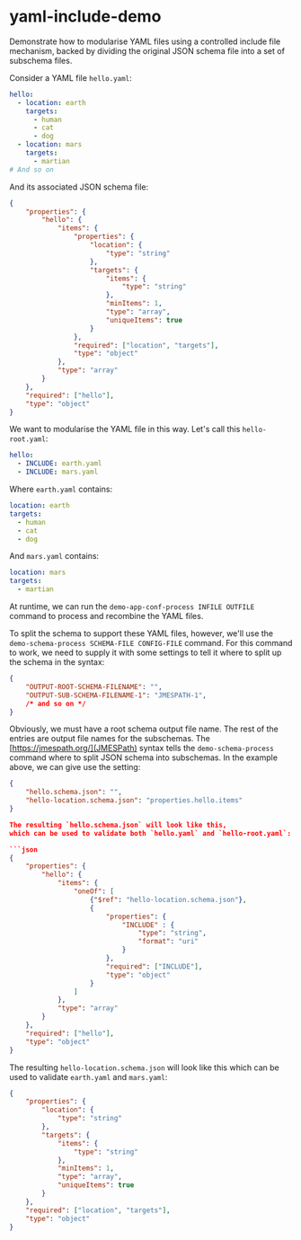 # yaml-include-demo

Demonstrate how to modularise YAML files using a controlled include file
mechanism, backed by dividing the original JSON schema file into a set of
subschema files.

Consider a YAML file `hello.yaml`:

```yaml
hello:
  - location: earth
    targets:
      - human
      - cat
      - dog
  - location: mars
    targets:
      - martian
# And so on
```

And its associated JSON schema file:

```json
{
    "properties": {
        "hello": {
            "items": {
                "properties": {
                    "location": {
                        "type": "string"
                    },
                    "targets": {
                        "items": {
                            "type": "string"
                        },
                        "minItems": 1,
                        "type": "array",
                        "uniqueItems": true
                    }
                },
                "required": ["location", "targets"],
                "type": "object"
            },
            "type": "array"
        }
    },
    "required": ["hello"],
    "type": "object"
}
```

We want to modularise the YAML file in this way.
Let's call this `hello-root.yaml`:

```yaml
hello:
  - INCLUDE: earth.yaml
  - INCLUDE: mars.yaml
```

Where `earth.yaml` contains:

```yaml
location: earth
targets:
  - human
  - cat
  - dog
```

And `mars.yaml` contains:

```yaml
location: mars
targets:
  - martian
```

At runtime, we can run the `demo-app-conf-process INFILE OUTFILE`
command to process and recombine the YAML files.

To split the schema to support these YAML files, however, we'll
use the `demo-schema-process SCHEMA-FILE CONFIG-FILE` command.
For this command to work, we need to supply it with some settings
to tell it where to split up the schema in the syntax:

```json
{
    "OUTPUT-ROOT-SCHEMA-FILENAME": "",
    "OUTPUT-SUB-SCHEMA-FILENAME-1": "JMESPATH-1",
    /* and so on */
}
```

Obviously, we must have a root schema output file name.
The rest of the entries are output file names for the subschemas.
The [https://jmespath.org/](JMESPath) syntax tells the
`demo-schema-process` command where to split JSON schema into
subschemas. In the example above, we can give use the setting:

```json
{
    "hello.schema.json": "",
    "hello-location.schema.json": "properties.hello.items"
}

The resulting `hello.schema.json` will look like this,
which can be used to validate both `hello.yaml` and `hello-root.yaml`:

```json
{
    "properties": {
        "hello": {
            "items": {
                "oneOf": [
                    {"$ref": "hello-location.schema.json"},
                    {
                        "properties": {
                            "INCLUDE" : {
                                "type": "string",
                                "format": "uri"
                            }
                        },
                        "required": ["INCLUDE"],
                        "type": "object"
                    }
                ]
            },
            "type": "array"
        }
    },
    "required": ["hello"],
    "type": "object"
}
```

The resulting `hello-location.schema.json` will look like this
which can be used to validate `earth.yaml` and `mars.yaml`:

```json
{
    "properties": {
        "location": {
            "type": "string"
        },
        "targets": {
            "items": {
                "type": "string"
            },
            "minItems": 1,
            "type": "array",
            "uniqueItems": true
        }
    },
    "required": ["location", "targets"],
    "type": "object"
}
```
